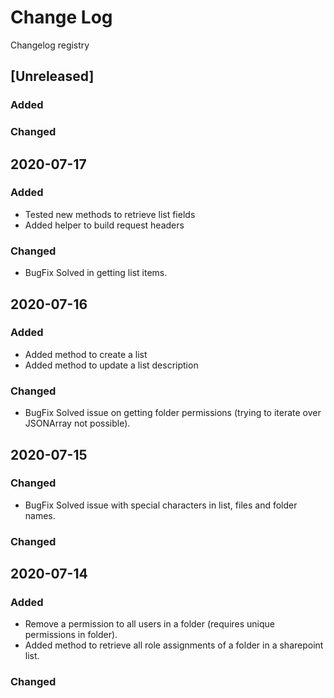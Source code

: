 # Change Log
Changelog registry

## [Unreleased]
### Added

### Changed


## 2020-07-17
### Added
- Tested new methods to retrieve list fields
- Added helper to build request headers

### Changed
- BugFix Solved in getting list items.


## 2020-07-16
### Added
- Added method to create a list
- Added method to update a list description

### Changed
- BugFix Solved issue on getting folder permissions (trying to iterate over JSONArray not possible).


## 2020-07-15
### Changed
- BugFix Solved issue with special characters in list, files and folder names.

### Changed

## 2020-07-14
### Added
- Remove a permission to all users in a folder (requires unique permissions in folder).
- Added method to retrieve all role assignments of a folder in a sharepoint list.

### Changed
